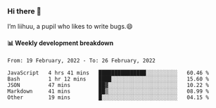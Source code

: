### Hi there 👋
I’m liihuu, a pupil who likes to write bugs.😄


#### 📊 Weekly development breakdown
<!--START_SECTION:waka-->
```text
From: 19 February, 2022 - To: 26 February, 2022

JavaScript   4 hrs 41 mins   ███████████████░░░░░░░░░░   60.46 % 
Bash         1 hr 12 mins    ████░░░░░░░░░░░░░░░░░░░░░   15.60 % 
JSON         47 mins         ██▓░░░░░░░░░░░░░░░░░░░░░░   10.22 % 
Markdown     41 mins         ██▒░░░░░░░░░░░░░░░░░░░░░░   08.99 % 
Other        19 mins         █░░░░░░░░░░░░░░░░░░░░░░░░   04.15 % 
```
<!--END_SECTION:waka-->

<!--
**liihuu/liihuu** is a ✨ _special_ ✨ repository because its `README.md` (this file) appears on your GitHub profile.

Here are some ideas to get you started:

- 🔭 I’m currently working on ...
- 🌱 I’m currently learning ...
- 👯 I’m looking to collaborate on ...
- 🤔 I’m looking for help with ...
- 💬 Ask me about ...
- 📫 How to reach me: ...
- 😄 Pronouns: ...
- ⚡ Fun fact: ...
-->
